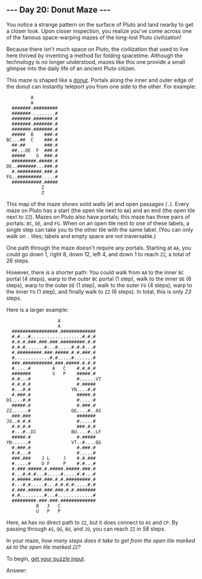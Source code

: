 ## --- Day 20: Donut Maze ---

You notice a strange pattern on the surface of Pluto and land nearby to get a closer look. Upon closer inspection, you realize you've come across one of the famous space-warping mazes of the long-lost Pluto civilization!

Because there isn't much space on Pluto, the civilization that used to live here thrived by inventing a method for folding spacetime. Although the technology is no longer understood, mazes like this one provide a small glimpse into the daily life of an ancient Pluto citizen.

This maze is shaped like a [donut](https://en.wikipedia.org/wiki/Torus). Portals along the inner and outer edge of the donut can instantly teleport you from one side to the other. For example:

             A
             A
      #######.#########
      #######.........#
      #######.#######.#
      #######.#######.#
      #######.#######.#
      #####  B    ###.#
    BC...##  C    ###.#
      ##.##       ###.#
      ##...DE  F  ###.#
      #####    G  ###.#
      #########.#####.#
    DE..#######...###.#
      #.#########.###.#
    FG..#########.....#
      ###########.#####
                 Z
                 Z

This map of the maze shows solid walls (`#`) and open passages (`.`). Every maze on Pluto has a start (the open tile next to `AA`) and an end (the open tile next to `ZZ`). Mazes on Pluto also have portals; this maze has three pairs of portals: `BC`, `DE`, and `FG`. When on an open tile next to one of these labels, a single step can take you to the other tile with the same label. (You can only walk on `.` tiles; labels and empty space are not traversable.)

One path through the maze doesn't require any portals. Starting at `AA`, you could go down 1, right 8, down 12, left 4, and down 1 to reach `ZZ`, a total of 26 steps.

However, there is a shorter path: You could walk from `AA` to the inner `BC` portal (4 steps), warp to the outer `BC` portal (1 step), walk to the inner `DE` (6 steps), warp to the outer `DE` (1 step), walk to the outer `FG` (4 steps), warp to the inner `FG` (1 step), and finally walk to `ZZ` (6 steps). In total, this is only _23_ steps.

Here is a larger example:

                       A
                       A
      #################.#############
      #.#...#...................#.#.#
      #.#.#.###.###.###.#########.#.#
      #.#.#.......#...#.....#.#.#...#
      #.#########.###.#####.#.#.###.#
      #.............#.#.....#.......#
      ###.###########.###.#####.#.#.#
      #.....#        A   C    #.#.#.#
      #######        S   P    #####.#
      #.#...#                 #......VT
      #.#.#.#                 #.#####
      #...#.#               YN....#.#
      #.###.#                 #####.#
    DI....#.#                 #.....#
      #####.#                 #.###.#
    ZZ......#               QG....#..AS
      ###.###                 #######
    JO..#.#.#                 #.....#
      #.#.#.#                 ###.#.#
      #...#..DI             BU....#..LF
      #####.#                 #.#####
    YN......#               VT..#....QG
      #.###.#                 #.###.#
      #.#...#                 #.....#
      ###.###    J L     J    #.#.###
      #.....#    O F     P    #.#...#
      #.###.#####.#.#####.#####.###.#
      #...#.#.#...#.....#.....#.#...#
      #.#####.###.###.#.#.#########.#
      #...#.#.....#...#.#.#.#.....#.#
      #.###.#####.###.###.#.#.#######
      #.#.........#...#.............#
      #########.###.###.#############
               B   J   C
               U   P   P

Here, `AA` has no direct path to `ZZ`, but it does connect to `AS` and `CP`. By passing through `AS`, `QG`, `BU`, and `JO`, you can reach `ZZ` in _58_ steps.

In your maze, _how many steps does it take to get from the open tile marked `AA` to the open tile marked `ZZ`?_

To begin, [get your puzzle input](20/input).

Answer:
